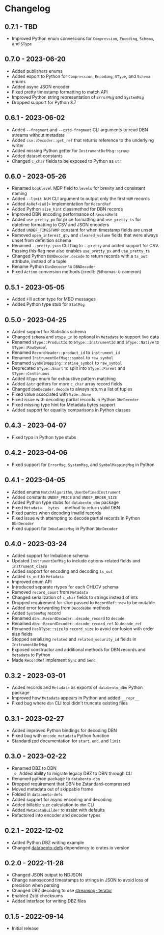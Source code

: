 # Changelog

## 0.7.1 - TBD
- Improved Python enum conversions for `Compression`, `Encoding`, `Schema`, and `SType`

## 0.7.0 - 2023-06-20
- Added publishers enums
- Added export to Python for `Compression`, `Encoding`, `SType`, and `Schema`
  enums
- Added async JSON encoder
- Fixed pretty timestamp formatting to match API
- Improved Python string representation of `ErrorMsg` and `SystemMsg`
- Dropped support for Python 3.7

## 0.6.1 - 2023-06-02
- Added `--fragment` and `--zstd-fragment` CLI arguments to read DBN streams
  without metadata
- Added `csv::Decoder::get_ref` that returns reference to the underlying writer
- Added missing Python getter for `InstrumentDefMsg::group`
- Added dataset constants
- Changed `c_char` fields to be exposed to Python as `str`

## 0.6.0 - 2023-05-26
- Renamed `booklevel` MBP field to `levels` for brevity and consistent naming
- Added `--limit NUM` CLI argument to output only the first `NUM` records
- Added `AsRef<[u8]>` implementation for `RecordRef`
- Added Python `size_hint` classmethod for DBN records
- Improved DBN encoding performance of `RecordRef`s
- Added `use_pretty_px` for price formatting and `use_pretty_ts` for datetime formatting
  to CSV and JSON encoders
- Added `UNDEF_TIMESTAMP` constant for when timestamp fields are unset
- Removed `open_interest_qty` and `cleared_volume` fields that were always unset from
  definition schema
- Renamed `--pretty-json` CLI flag to `--pretty` and added support for CSV. Passing this
  flag now also enables `use_pretty_px` and `use_pretty_ts`
- Changed Python `DBNDecoder.decode` to return records with a `ts_out` attribute, instead
  of a tuple
- Rename Python `DbnDecoder` to `DBNDecoder`
- Fixed `Action` conversion methods (credit: @thomas-k-cameron)

## 0.5.1 - 2023-05-05
- Added `F`ill action type for MBO messages
- Added Python type stub for `StatMsg`

## 0.5.0 - 2023-04-25
- Added support for Statistics schema
- Changed `schema` and `stype_in` to optional in `Metadata` to support live data
- Renamed `SType::ProductId` to `SType::InstrumentId` and `SType::Native` to `SType::RawSymbol`
- Renamed `RecordHeader::product_id` to `instrument_id`
- Renamed `InstrumentDefMsg::symbol` to `raw_symbol`
- Renamed `SymbolMapping::native_symbol` to `raw_symbol`
- Deprecated `SType::Smart` to split into `SType::Parent` and `SType::Continuous`
- Added `RType` enum for exhaustive pattern matching
- Added `&str` getters for more `c_char` array record fields
- Changed `DbnDecoder.decode` to always return a list of tuples
- Fixed value associated with `Side::None`
- Fixed issue with decoding partial records in Python `DbnDecoder`
- Fixed missing type hint for Metadata bytes support
- Added support for equality comparisons in Python classes

## 0.4.3 - 2023-04-07
- Fixed typo in Python type stubs

## 0.4.2 - 2023-04-06
- Fixed support for `ErrorMsg`, `SystemMsg`, and `SymbolMappingMsg` in Python

## 0.4.1 - 2023-04-05
- Added enums `MatchAlgorithm`, `UserDefinedInstrument`
- Added constants `UNDEF_PRICE` and `UNDEF_ORDER_SIZE`
- Added Python type stubs for `databento_dbn` package
- Fixed `Metadata.__bytes__` method to return valid DBN
- Fixed panics when decoding invalid records
- Fixed issue with attempting to decode partial records in Python `DbnDecoder`
- Fixed support for `ImbalanceMsg` in Python `DbnDecoder`

## 0.4.0 - 2023-03-24
- Added support for Imbalance schema
- Updated `InstrumentDefMsg` to include options-related fields and `instrument_class`
- Added support for encoding and decoding `ts_out`
- Added `ts_out` to `Metadata`
- Improved enum API
- Introduced separate rtypes for each OHLCV schema
- Removed `record_count` from `Metadata`
- Changed serialization of `c_char` fields to strings instead of ints
- Dropped requirement for slice passed to `RecordRef::new` to be mutable
- Added error forwarding from `DecodeDbn` methods
- Added `SystemMsg` record
- Renamed `dbn::RecordDecoder::decode_record` to `decode`
- Renamed `dbn::RecordDecoder::decode_record_ref` to `decode_ref`
- Renamed `HasRType::size` to `record_size` to avoid confusion with order size fields
- Stopped serializing `related` and `related_security_id` fields in `InstrumentDefMsg`
- Exposed constructor and additional methods for DBN records and `Metadata` to Python
- Made `RecordRef` implement `Sync` and `Send`

## 0.3.2 - 2023-03-01
- Added records and `Metadata` as exports of `databento_dbn` Python package
- Improved how `Metadata` appears in Python and added `__repr__`
- Fixed bug where `dbn` CLI tool didn't truncate existing files

## 0.3.1 - 2023-02-27
- Added improved Python bindings for decoding DBN
- Fixed bug with `encode_metadata` Python function
- Standardized documentation for `start`, `end`, and `limit`

## 0.3.0 - 2023-02-22
- Renamed DBZ to DBN
  - Added ability to migrate legacy DBZ to DBN through CLI
- Renamed python package to `databento-dbn`
- Dropped requirement that DBN be Zstandard-compressed
- Moved metadata out of skippable frame
- Folded in `databento-defs`
- Added support for async encoding and decoding
- Added billable size calculation to `dbn` CLI
- Added `MetadataBuilder` to assist with defaults
- Refactored into encoder and decoder types

## 0.2.1 - 2022-12-02
- Added Python DBZ writing example
- Changed [databento-defs](https://crates.io/crates/databento-defs) dependency to crates.io version

## 0.2.0 - 2022-11-28
- Changed JSON output to NDJSON
- Change nanosecond timestamps to strings in JSON to avoid loss of precision when parsing
- Changed DBZ decoding to use [streaming-iterator](https://crates.io/crates/streaming-iterator)
- Enabled Zstd checksums
- Added interface for writing DBZ files

## 0.1.5 - 2022-09-14
- Initial release
